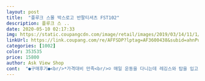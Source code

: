 ```yaml
---
layout: post 
title:  "플루크 스몰 박스로고 반팔티셔츠 FST102" 
description: 플루크 스 ..
date: 2020-05-10 02:17:33 
img: https://static.coupangcdn.com/image/retail/images/2019/03/14/11/1/b61c31f5-c84a-458d-a449-34d387268623.jpg 
linkUrl: https://link.coupang.com/re/AFFSDP?lptag=AF3600438&subid=ahnPublicAsk&pageKey=1432319882&itemId=2473831665&vendorItemId=4498377992&traceid=V0-113-515241865ced60ad 
categories: [1002] 
color: 353535 
price: 15800 
author: Ask View Shop 
cont:  "●구매후기●<br/>*가격대비 만족<br/>☺ 매일 운동을 다니는데 레깅스와 탑을 입고 가거든요 위에 루즈핏 티셔츠를 걸치고 운동가서 벗는데 입고 벗기 편하고 엉덩이 가릴 긴 셔츠만 필요해서 주문한 옷입니다.<br/> 냄새도 나지않고 가격대비 재질도 좋고 제가 원하는  길이에요(레깅스 앞뒤 가릴 긴 셔츠) 디자인이나 컬러 튀지않고 무난하고 가격도 넘 착하고 배송 까지 빨라서 좋네요.<br/> 사이즈 크게 했더니 어깨선이 약간 내려오지만 팔길이도 팔꿈치까지 오고 전체적인 핏이나 길이 좋습니다~<br/>♤ 구매이유<br/>♤ 착용후기<br/>✔ 배송날짜: 로켓배송 2019.<br/> 7.<br/>3 (수)주문<br/> - 7.<br/>4(목)도착<br/>✔ 사이즈: L<br/>✔ 색상: 그레이<br/>✔가격: 9,900원<br/>❣배송 빠르고 착한 가격에 디자인 재질도 만족해요<br/>➖➖➖➖➖➖➖➖➖➖➖➖➖➖➖➖➖➖➖➖➖<br/>가격도 만족스러웠습니다<br/>검정색 힌색 보라색 회색ㅋㅋㅋㅋㅋㅋㅋㅋ  보라색 이뻐요 생각보다 입고다니면 튀지도 않고<br/>그림 쫌 지워지는건 뭐 빈티지느낌 나고 이쁘던데요?<br/>근데 목라인이나 전반적인 핏이 다른 티는 금새 무너지는데 이건 짱짱해요<br/>근데 저는 옷 잠깐 이라도 한번 입고 나갔다 오면 무조건 빨아야하고<br/>근데 진짜 편해요 빨래할때도 편하고ㅋㅋㅋㅋㅋㅋㅋ<br/>길이도 너무 길지 않아서 굳이 바지 안에 넣어 입지 않아도 됐고요<br/>남편이 173cm에 83kg인데<br/>남편이 일년사이에 살이 많이 쪄서 맞는 반팔이 없더라고요<br/>물론 드럼 삶은 코스에 건조기까지 돌리는 무식한 제가 문제지요ㅋㅋ 인정합니다ㅋㅋ<br/>뭐 플루크가 나이키나 아디다스처럼 보여주는 브랜드도 아닌데 좀 지워지면 어때여<br/>빨때는 삶은 코스에 건조기 까지 돌려서 옷이 금새 망가져요<br/>사이즈도 M  L  XL  XXL  다있음ㅋㅋ 그래서  레깅스에는 XXL입고 청바지에는 M입고 그때그때 달라여<br/>삶음 코스에 건조기 필수인데ㅋㅋㅋ<br/>아무리 비싼옷을 사도 망가지는 건 똑같아요 그래서 그냥 싼거 여러개 사서 입는게 최고예요<br/>엄청 크지도 않고 쪼이지도 않고 넉넉하니 괜찮았어요<br/>여름에는 땀을 너무 많이 흘리고 끕끕한 냄시를 너무 싫어해서<br/>여튼 저는 너무너무 만족하며 입고다닙니다<br/>요즘 날이 더워져서 급하게 구매했어요<br/>의류도 로켓배송 돼서 너무 좋아요<br/>저 이것저것 10장 넘게 갖고 있어요<br/>참고로 저히 부부는 둘이 티를 같이 입어요ㅋㅋㅋㅋ 그래서 플루크도 10장 넘게 갖고 있는거예요.<br/><br/>팔은 굵지 않은데 배가 많이 나와서 배에 맞춘다고 L 사이즈 구매한건데<br/>플루크 가격 대비 옷 괜찮아요<br/>플루크 솔직히 천이나 옷 핏 다 좋은데 마크가 너무 금새 지워져요<br/>" 
---
```

